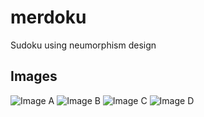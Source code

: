 # merdoku

Sudoku using neumorphism design

## Images

<img src="/screenshots/imgA.jpg" alt="Image A">
<img src="/screenshots/imgB.jpg" alt="Image B">
<img src="/screenshots/imgC.jpg" alt="Image C">
<img src="/screenshots/imgD.jpg" alt="Image D">
